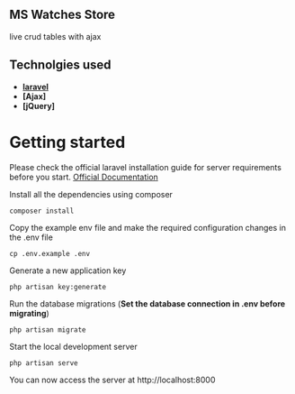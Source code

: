 ## MS Watches Store
live crud tables with ajax


## Technolgies used

- **[laravel](https://laravel.com/docs)**
- **[Ajax]**
- **[jQuery]**

# Getting started

Please check the official laravel installation guide for server requirements before you start. [Official Documentation](https://laravel.com/docs/8.x/installation#installation)

Install all the dependencies using composer

    composer install

Copy the example env file and make the required configuration changes in the .env file

    cp .env.example .env

Generate a new application key

    php artisan key:generate

Run the database migrations (**Set the database connection in .env before migrating**)

    php artisan migrate

Start the local development server

    php artisan serve

You can now access the server at http://localhost:8000 
